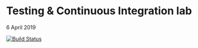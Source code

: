 # Testing & Continuous Integration lab
6 April 2019

[![Build Status](https://travis-ci.org/james-tyner/itp405-node-orm.svg?branch=master)](https://travis-ci.org/james-tyner/itp405-node-orm)
